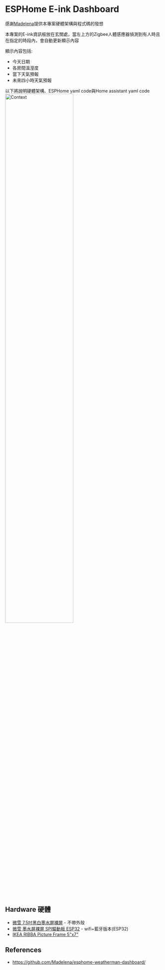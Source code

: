 # ESPHome E-ink Dashboard
感謝[Madelena](https://github.com/Madelena/esphome-weatherman-dashboard/)提供本專案硬體架構與程式碼的發想

本專案的E-ink資訊板放在玄關處，當左上方的Zigbee人體感應器偵測到有人時且在指定的時段內，會自動更新顯示內容

顯示內容包括:
- 今天日期
- 各房間溫溼度
- 當下天氣預報
- 未來四小時天氣預報

以下將說明硬體架構、ESPHome yaml code與Home assistant yaml code
<img src="https://user-images.githubusercontent.com/56766371/184292623-32fe29f9-7cd7-4407-84ca-c2a5a2b17f17.jpg" width="66%" alt="Context"/>

## Hardware 硬體

- [微雪 7.5吋黑白墨水屏裸屏](https://detail.tmall.com/item.htm?id=606005913066) - 不帶外殼
- [微雪 墨水屏裸屏 SPI驅動板 ESP32](https://detail.tmall.com/item.htm?id=605757128869) - wifi+藍牙版本(ESP32)
- [IKEA RIBBA Picture Frame 5"x7"](https://amzn.to/3QM3Zip)

## References
- https://github.com/Madelena/esphome-weatherman-dashboard/

